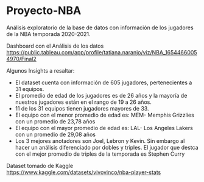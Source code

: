 # Proyecto-NBA
Análisis exploratorio de la base de datos con información de los jugadores de la NBA temporada 2020-2021. 

Dashboard con el Análisis de los datos https://public.tableau.com/app/profile/tatiana.naranjo/viz/NBA_16544660054970/Final2

Algunos Insights a resaltar:
- El dataset cuenta con información de 605 jugadores, pertenecientes a 31 equipos. 
- El promedio de edad de los jugadores es de 26 años y la mayoría de nuestros jugadores están en el rango de 19 a 26 años. 
-	11 de los 31 equipos tienen jugadores mayores de 33.
-	El equipo con el menor promedio de edad es: MEM- Memphis Grizzlies con un promedio de 23,78 años
-	El equipo con el mayor promedio de edad es: LAL- Los Angeles Lakers con un promedio de 29,08 años
-	Los 3 mejores anotadores son Joel, Lebron y Kevin. Sin embargo al hacer un análisis diferenciado por dobles y triples. El jugador que destca con el mejor promedio de triples de la temporada es Stephen Curry

Dataset tomado de Kaggle https://www.kaggle.com/datasets/vivovinco/nba-player-stats
